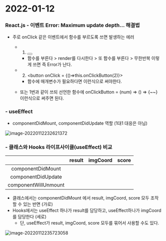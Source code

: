 # 2022-01-12

### React.js - 이벤트 Error: Maximum update depth... 해결법

- 주로 onClick 같은 이벤트에서 함수를 부르도록 쓰면 발생하는 에러

  - 1. <button onClick = {this.onClickButton(2)}>

    - 함수를 부른다 > render를 다시한다 > 또 함수를 부른다 > 무한반복 이렇게 쓰면 즉 Error가 난다.

  - 2. <button onClick = {()=>this.onClickButton(2)}>

    - 함수에 매개변수가 필요하다면 이런식으로 써야한다.

  - 또는 1번과 같이 쓰되 선언한 함수에 onClickButton = (num) => () => {~~} 이런식으로 써주면 된다. 



### - useEffect

- componentDidMount, componentDidUpdate 역할 (1대1 대응은 아님)

![image-20220112232621372](C:\Users\SSAFY\AppData\Roaming\Typora\typora-user-images\image-20220112232621372.png)





### - 클래스와 Hooks 라이프사이클(useEffect) 비교

|                      | result | imgCoord | score |
| :------------------: | :----: | :------: | :---: |
|  componentDidMount   |        |          |       |
|  componentDidUpdate  |        |          |       |
| componentWillUnmount |        |          |       |

- 클래스에서는 componentDidMount 에서 result, imgCoord, score 모두 조작할 수 있는 반면 (가로)
- Hooks에서는 useEffect 하나가 result를 담당하고, useEffect하나가 imgCoord를 담당한다 (세로)
  - 단, useEffect가 result, imgCoord, score 모두를 묶어서 사용할 수도 있다.

![image-20220112235723058](C:\Users\SSAFY\AppData\Roaming\Typora\typora-user-images\image-20220112235723058.png)




